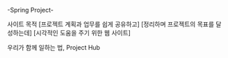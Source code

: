 -Spring Project-

사이트 목적
[프로젝트 계획과 업무를 쉽게 공유하고]
[정리하며  프로젝트의 목표를 달성하는데]
[시각적인 도움을 주기 위한 웹 사이트]

우리가 함께 일하는 법, Project Hub
